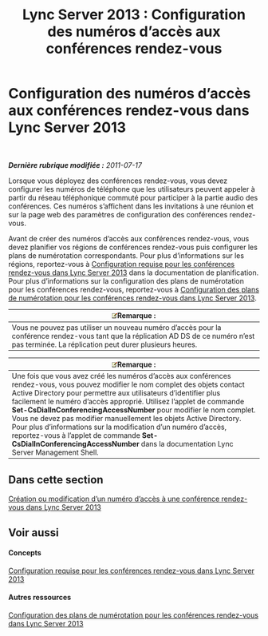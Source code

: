 ﻿---
title: 'Lync Server 2013 : Configuration des numéros d’accès aux conférences rendez-vous'
TOCTitle: Configuration des numéros d’accès aux conférences rendez-vous
ms:assetid: d8a18030-f318-43dd-834d-70e5014b5e8a
ms:mtpsurl: https://technet.microsoft.com/fr-fr/library/Gg398952(v=OCS.15)
ms:contentKeyID: 49299014
ms.date: 05/20/2016
mtps_version: v=OCS.15
ms.translationtype: HT
---

# Configuration des numéros d’accès aux conférences rendez-vous dans Lync Server 2013

 

_**Dernière rubrique modifiée :** 2011-07-17_

Lorsque vous déployez des conférences rendez-vous, vous devez configurer les numéros de téléphone que les utilisateurs peuvent appeler à partir du réseau téléphonique commuté pour participer à la partie audio des conférences. Ces numéros s’affichent dans les invitations à une réunion et sur la page web des paramètres de configuration des conférences rendez-vous.

Avant de créer des numéros d’accès aux conférences rendez-vous, vous devez planifier vos régions de conférences rendez-vous puis configurer les plans de numérotation correspondants. Pour plus d’informations sur les régions, reportez-vous à [Configuration requise pour les conférences rendez-vous dans Lync Server 2013](lync-server-2013-dial-in-conferencing-requirements.md) dans la documentation de planification. Pour plus d’informations sur la configuration des plans de numérotation pour les conférences rendez-vous, reportez-vous à [Configuration des plans de numérotation pour les conférences rendez-vous dans Lync Server 2013](lync-server-2013-configure-dial-plans-for-dial-in-conferencing.md).

<table>
<thead>
<tr class="header">
<th><img src="images/Gg398920.note(OCS.15).gif" title="note" alt="note" />Remarque :</th>
</tr>
</thead>
<tbody>
<tr class="odd">
<td>Vous ne pouvez pas utiliser un nouveau numéro d’accès pour la conférence rendez-vous tant que la réplication AD DS de ce numéro n’est pas terminée. La réplication peut durer plusieurs heures.</td>
</tr>
</tbody>
</table>


<table>
<thead>
<tr class="header">
<th><img src="images/Gg398920.note(OCS.15).gif" title="note" alt="note" />Remarque :</th>
</tr>
</thead>
<tbody>
<tr class="odd">
<td>Une fois que vous avez créé les numéros d’accès aux conférences rendez-vous, vous pouvez modifier le nom complet des objets contact Active Directory pour permettre aux utilisateurs d’identifier plus facilement le numéro d’accès approprié. Utilisez l’applet de commande <strong>Set-CsDialInConferencingAccessNumber</strong> pour modifier le nom complet. Vous ne devez pas modifier manuellement les objets Active Directory. Pour plus d’informations sur la modification d’un numéro d’accès, reportez-vous à l’applet de commande <strong>Set-CsDialInConferencingAccessNumber</strong> dans la documentation Lync Server Management Shell.</td>
</tr>
</tbody>
</table>


## Dans cette section

[Création ou modification d’un numéro d’accès à une conférence rendez-vous dans Lync Server 2013](lync-server-2013-create-or-modify-a-dial-in-conferencing-access-number.md)

## Voir aussi

#### Concepts

[Configuration requise pour les conférences rendez-vous dans Lync Server 2013](lync-server-2013-dial-in-conferencing-requirements.md)  

#### Autres ressources

[Configuration des plans de numérotation pour les conférences rendez-vous dans Lync Server 2013](lync-server-2013-configure-dial-plans-for-dial-in-conferencing.md)

